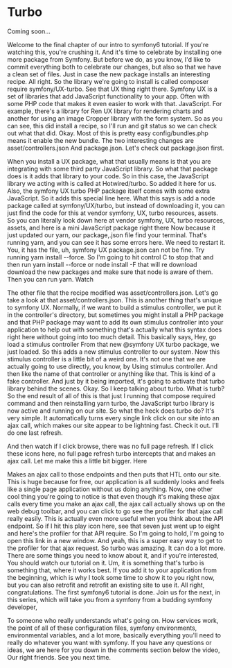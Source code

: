 # Turbo

Coming soon...

Welcome to the final chapter of our intro to symfony6 tutorial. If you're watching
this, you're crushing it. And it's time to celebrate by installing one more package
from Symfony. But before we do, as you know, I'd like to commit everything both to
celebrate our changes, but also so that we have a clean set of files. Just in case
the new package installs an interesting recipe. All right. So the library we're going
to install is called composer require symfony/UX-turbo. See that UX thing right
there. Symfony UX is a set of libraries that add JavaScript functionality to your
app. Often with some PHP code that makes it even easier to work with that.
JavaScript. For example, there's a library for Ren UX library for rendering charts
and another for using an image Cropper library with the form system. So as you can
see, this did install a recipe, so I'll run and git status so we can check out what
that did. Okay. Most of this is pretty easy config/bundles.php means it enable the
new bundle. The two interesting changes are asset/controllers.json And package.json.
Let's check out package.json first.

When you install a UX package, what that usually means is that you are integrating
with some third party JavaScript library. So what that package does is it adds that
library to your code. So in this case, the JavaScript library we acting with is
called at Hotwired/turbo. So added it here for us. Also, the symfony UX turbo PHP
package itself comes with some extra JavaScript. So it adds this special line here.
What this says is add a node package called at symfony/UX/turbo, but instead of
downloading it, you can just find the code for this at vendor symfony, UX, turbo
resources, assets. So you can literally look down here at vendor symfony, UX, turbo
resources, assets, and here is a mini JavaScript package right there Now because it
just updated our yarn, our package,.json file find your terminal. That's running
yarn, and you can see it has some errors here. We need to restart it. You, it has the
file, uh, symfony UX package.json can not be fine. Try running yarn install --force.
So I'm going to hit control C to stop that and then run yarn install --force or node
install -F that will re download download the new packages and make sure that node is
aware of them. Then you can run yarn. Watch

The other file that the recipe modified was asset/controllers.json. Let's go take a
look at that asset/controllers.json. This is another thing that's unique to symfony
UX. Normally, if we want to build a stimulus controller, we put it in the
controller's directory, but sometimes you might install a PHP package and that PHP
package may want to add its own stimulus controller into your application to help out
with something that's actually what this syntax does right here without going into
too much detail. This basically says, Hey, go load a stimulus controller From that
new @symfony UX turbo package, we just loaded. So this adds a new stimulus controller
to our system. Now this stimulus controller is a little bit of a weird one. It's not
one that we are actually going to use directly, you know, by Using stimulus
controller. And then like the name of that controller or anything like that. This is
kind of a fake controller. And just by it being imported, it's going to activate that
turbo library behind the scenes. Okay. So I keep talking about turbo. What is turb?
So the end result of all of this is that just I running that compose required command
and then reinstalling yarn turbo, the JavaScript turbo library is now active and
running on our site. So what the heck does turbo do? It's very simple. It
automatically turns every single link click on our site into an ajax call, which
makes our site appear to be lightning fast. Check it out. I'll do one last refresh.

And then watch if I click browse, there was no full page refresh. If I click these
icons here, no full page refresh turbo intercepts that and makes an ajax call. Let me
make this a little bit bigger. Here

Makes an ajax call to those endpoints and then puts that HTL onto our site. This is
huge because for free, our application is all suddenly looks and feels like a single
page application without us doing anything. Now, one other cool thing you're going to
notice is that even though it's making these ajax calls every time you make an ajax
call, the ajax call actually shows up on the web debug toolbar, and you can click to
go see the profiler for that ajax call really easily. This is actually even more
useful when you think about the API endpoint. So if I hit this play icon here, see
that seven just went up to eight and here's the profiler for that API require. So I'm
going to hold, I'm going to open this link in a new window. And yeah, this is a super
easy way to get to the profiler for that ajax request. So turbo was amazing. It can
do a lot more. There are some things you need to know about it, and if you're
interested, You should watch our tutorial on it. Um, it is something that's turbo is
something that, where it works best. If you add it to your application from the
beginning, which is why I took some time to show it to you right now, but you can
also retrofit and retrofit an existing site to use it. All right, congratulations.
The first symfony6 tutorial is done. Join us for the next, in this series, which will
take you from a symfony from a budding symfony developer,

To someone who really understands what's going on. How services work, the point of
all of these configuration files, symfony environments, environmental variables, and
a lot more, basically everything you'll need to really do whatever you want with
symfony. If you have any questions or ideas, we are here for you down in the comments
section below the video, Our right friends. See you next time.